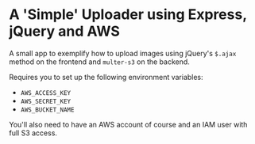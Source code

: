 # A 'Simple' Uploader using Express, jQuery and AWS

A small app to exemplify how to upload images using jQuery's `$.ajax` method on the frontend and `multer-s3` on the backend.

Requires you to set up the following environment variables:

- `AWS_ACCESS_KEY`
- `AWS_SECRET_KEY`
- `AWS_BUCKET_NAME`

You'll also need to have an AWS account of course and an IAM user with full S3 access.
